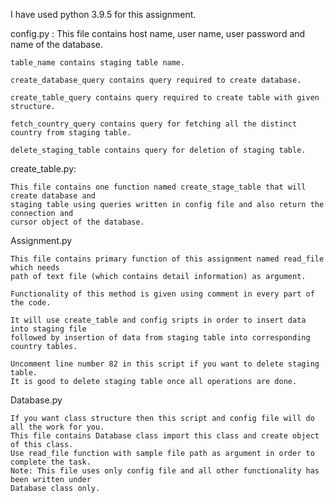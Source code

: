 I have used python 3.9.5 for this assignment.

  config.py :
    This file contains host name, user name, user password and name of the database.

    table_name contains staging table name.

    create_database_query contains query required to create database.

    create_table_query contains query required to create table with given structure.

    fetch_country_query contains query for fetching all the distinct country from staging table.

    delete_staging_table contains query for deletion of staging table.

  create_table.py:

    This file contains one function named create_stage_table that will create database and
    staging table using queries written in config file and also return the connection and
    cursor object of the database.

  Assignment.py

    This file contains primary function of this assignment named read_file which needs
    path of text file (which contains detail information) as argument.

    Functionality of this method is given using comment in every part of the code.

    It will use create_table and config sripts in order to insert data into staging file
    followed by insertion of data from staging table into corresponding country tables.

    Uncomment line number 82 in this script if you want to delete staging table.
    It is good to delete staging table once all operations are done.

  Database.py

    If you want class structure then this script and config file will do all the work for you.
    This file contains Database class import this class and create object of this class.
    Use read_file function with sample file path as argument in order to complete the task.
    Note: This file uses only config file and all other functionality has been written under
    Database class only.
